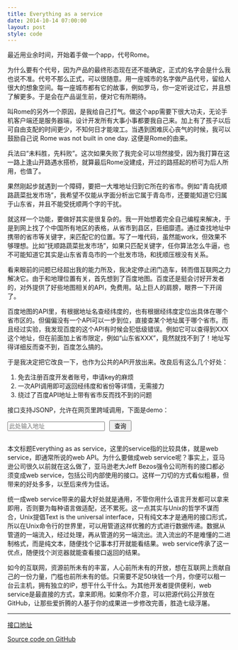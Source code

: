 ```yaml
---
title: Everything as a service
date: 2014-10-14 07:00:00
layout: post
style: code
---
```


最近用业余时间，开始着手做一个app，代号Rome。

为什么要有个代号，因为产品的最终形态现在还不能确定，正式的名字会是什么我也说不准。代号不那么正式，可以很随意。用一座城市的名字做产品代号，留给人很大的想象空间。每一座城市都有它的故事，例如罗马，你一定听说过它，并且想了解更多。于是会在产品诞生前，便对它有所期待。

叫Rome的另外一个原因，是我给自己打气。做这个app需要下很大功夫，无论手机客户端还是服务器端，设计开发所有大事小事都要我自己来。加上有了孩子以后可自由支配的时间更少，不知何日才能竣工。当遇到困难灰心丧气的时候，我可以鼓励自己说 Rome was not built in one day. 这便是Rome的由来。

兵法曰“未料胜，先料败”。这次如果失败了我完全可以坦然接受，因为我打算在这一路上逢山开路遇水搭桥，就算最后Rome没建成，开过的路搭起的桥可为后人所用，也值了。

果然刚起步就遇到一个障碍，要把一大堆地址归到它所在的省市。例如“青岛抚顺路蔬菜批发市场”，我希望不仅能从字面分析出它属于青岛市，还要能知道它归属于山东省，并且不能受抚顺两个字的干扰。

就这样一个功能，要做好其实是很复杂的。我一开始想着完全自己编程来解决，于是到网上找了个中国所有地区的表格，从省市到县区，巨细靡遗。通过查找地址中携带的省市等关键字，来匹配它的位置。写了一堆代码，虽然能work，但效果不够理想。比如“抚顺路蔬菜批发市场”，如果只匹配关键字，任你算法怎么牛逼，也不可能知道它其实是山东省青岛市的一个批发市场，和抚顺压根没有关系。

看来眼前的问题已经超出我的能力所及，我决定停止闭门造车，转而借互联网之力解决它。由于和地理位置有关，首先想到了百度地图。百度还是挺会讨好开发者的，对外提供了好些地图相关的API，免费用。站上巨人的肩膀，眼界一下开阔了。

百度地图的API里，有根据地址名查经纬度的，也有根据经纬度定位出具体在哪个省市区的。但偏偏没有一个API可以一步到位，直接查某个地址属于哪个省市。而且经过实验，我发现百度的这个API有时候会犯低级错误。例如它可以查得到XXX这个地址，但在前面加上省市限定，例如“山东省XXX”，竟然就找不到了！地址写得详细反而查不到，百度怎么搞的。

于是我决定把它改良一下，也作为公共的API开放出来。改良后有这么几个好处：

1. 免去注册百度开发者账号，申请key的麻烦
2. 一次API调用即可返回经纬度和省份等详情，无需接力
3. 绕过了百度API地址上带有省市反而找不到的问题

接口支持JSONP，允许在网页里跨域调用，下面是demo：

<input id="address" type="text" style="width:220px; display:inline-block"  placeholder="此处输入地址"/><button id="submit" style="margin-left:10px; width: 50px; display:inline-block">查询</button>

<pre id="output" style="background: lightgray;"></pre>


本文标题Everything as as service，这里的service指的比较具体，就是web service，即通常所说的web API。为什么要做成web service呢？事实上，亚马逊公司很久以前就在这么做了，亚马逊老大Jeff Bezos强令公司所有的接口都必须变成web service，包括公司内部使用的接口。这样一刀切的方式看似粗暴，但带来的好处多多，以至后来传为佳话。

统一成web service带来的最大好处就是通用，不管你用什么语言开发都可以拿来即用，否则要为每种语言做适配，还不累死。这一点其实与Unix的哲学不谋而合，Unix提倡Text is the universal interface，只有纯文本才是通用的接口形式，所以在Unix命令行的世界里，可以用管道这样优雅的方式进行数据传递。数据从管道的一端流入，经过处理，再从管道的另一端流出。流入流出的不是难懂的二进制格式，而是纯文本，随便找个记事本打开就能看结果。web service传承了这一优点，随便找个浏览器就能查看接口返回的结果。

如今的互联网，资源前所未有的丰富，人心前所未有的开放，想在互联网上贡献自己的一份力量，门槛也前所未有的低。只需要不足50块钱一个月，你便可以租一台云主机，拥有独立的IP，想干什么干什么。为其他开发者提供便利，web service是最直接的方式，拿来即用。如果你不介意，可以把源代码公开放在GitHub，让那些爱折腾的人基于你的成果进一步修改完善，胜造七级浮屠。

<hr>

[接口地址](https://api.maintao.com/china-area-query?q=青岛二中)

[Source code on GitHub](https://github.com/mainTao/ChinaAreaQuery)

<script src="/js/jquery.min.js"></script>
<script>
    $(function(){
        var query = function(){
            var q = $('#address').val();
            var url = 'https://api.maintao.com/china-area-query?q=' + q;
            console.log(url);
            $('#pre').text('');
            $.ajax({
                url: url,
                dataType: 'jsonp'
            }).done(function(data) {
                console.log(data);
                var text = JSON.stringify(data, undefined, 4);
                console.log(text);
                $('#output').text(text);
            }).fail(function(error){
                console.error(error);
                $('#output').text('查询失败');
            });
        };

        $(document).on('click', '#submit', query);

        $(document).on('keypress', '#address', function(e){
            if(e.keyCode == '13'){
                query();
            }
        });
    });
</script>

